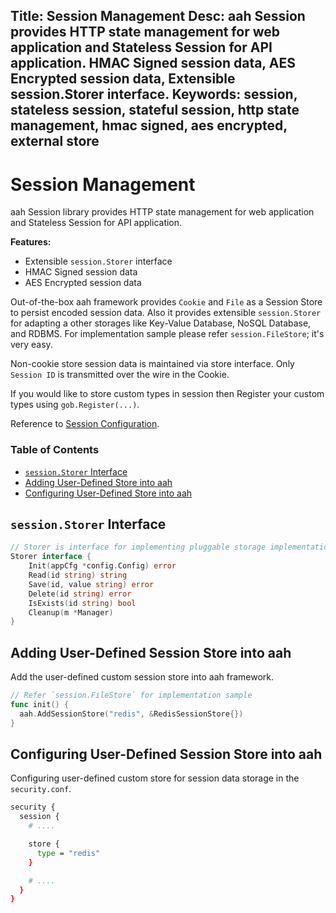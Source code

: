 Title: Session Management
Desc: aah Session provides HTTP state management for web application and Stateless Session for API application. HMAC Signed session data, AES Encrypted session data, Extensible session.Storer interface.
Keywords: session, stateless session, stateful session, http state management, hmac signed, aes encrypted, external store
---
# Session Management

aah Session library provides HTTP state management for web application and Stateless Session for API application.

**Features:**

  * Extensible `session.Storer` interface
  * HMAC Signed session data
  * AES Encrypted session data

Out-of-the-box aah framework provides `Cookie` and `File` as a Session Store to persist encoded session data. Also it provides extensible `session.Storer` for adapting a other storages like Key-Value Database, NoSQL Database, and RDBMS. For implementation sample please refer `session.FileStore`; it's very easy.

Non-cookie store session data is maintained via store interface. Only `Session ID` is transmitted over the wire in the Cookie.

If you would like to store custom types in session then Register your custom types using `gob.Register(...)`.

Reference to [Session Configuration](security-config.html#section-session).

### Table of Contents

  * [`session.Storer` Interface](#session-storer-interface)
  * [Adding User-Defined Store into aah](#adding-user-defined-store-into-aah)
  * [Configuring User-Defined Store into aah](#configuring-user-defined-store-into-aah)

## `session.Storer` Interface

```go
// Storer is interface for implementing pluggable storage implementation.
Storer interface {
	Init(appCfg *config.Config) error
	Read(id string) string
	Save(id, value string) error
	Delete(id string) error
	IsExists(id string) bool
	Cleanup(m *Manager)
}
```

## Adding User-Defined Session Store into aah

Add the user-defined custom session store into aah framework.
```go
// Refer `session.FileStore` for implementation sample
func init() {
  aah.AddSessionStore("redis", &RedisSessionStore{})
}
```

## Configuring User-Defined Session Store into aah

Configuring user-defined custom store for session data storage in the `security.conf`.
```bash
security {
  session {
    # ....

    store {
      type = "redis"
    }

    # ....
  }
}
```
